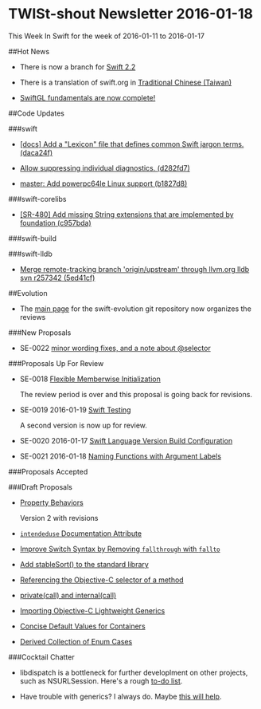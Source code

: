 # TWISt-shout Newsletter 2016-01-18
This Week In Swift for the week of 2016-01-11 to 2016-01-17

##Hot News

* There is now a branch for [Swift 2.2](https://lists.swift.org/pipermail/swift-dev/Week-of-Mon-20160111/000802.html)

* There is a translation of swift.org in [Traditional Chinese (Taiwan)](https://swiftlang.tw)

* [SwiftGL fundamentals are now complete!](https://lists.swift.org/pipermail/swift-users/Week-of-Mon-20160111/000853.html)

##Code Updates

###swift

* [[docs] Add a "Lexicon" file that defines common Swift jargon terms. (daca24f)](https://github.com/apple/swift/commit/daca24fe640055e778d591069af708c95a7082bd)

* [Allow suppressing individual diagnostics. (d282fd7)](https://github.com/apple/swift/commit/d282fd743dcecafb0845c37de6b7a4c3aad7e32c)

* [master: Add powerpc64le Linux support (b1827d8)](https://github.com/apple/swift/commit/b1827d8a8fb49c4b2a22e7a8c11ab768cdb904e8)
  
###swift-corelibs

* [[SR-480] Add missing String extensions that are implemented by foundation (c957bda)](https://github.com/apple/swift-corelibs-foundation/commit/c957bdae3b1afe29b71b7fad379641638cef7ee3)

###swift-build

###swift-lldb

* [Merge remote-tracking branch 'origin/upstream' through llvm.org lldb svn r257342 (5ed41cf)](https://github.com/apple/swift-lldb/commit/5ed41cffcedbb21ef8e4a7176de2ec24ba3ff1d9)

##Evolution

* The [main page](https://github.com/apple/swift-evolution) for the swift-evolution git repository now organizes the reviews

###New Proposals

* SE-0022 [minor wording fixes, and a note about @selector](https://github.com/apple/swift-evolution/commit/3e2574e75cdb1f3cc31b8b9a7e042dda8ecc57ae)

###Proposals Up For Review

* SE-0018 [Flexible Memberwise Initialization](https://github.com/apple/swift-evolution/blob/master/proposals/0018-flexible-memberwise-initialization.md)

  The review period is over and this proposal is going back for revisions.

* SE-0019 2016-01-19 [Swift Testing](https://github.com/apple/swift-evolution/blob/master/proposals/0019-package-manager-testing.md)
  
  A second version is now up for review.

* SE-0020 2016-01-17 [Swift Language Version Build Configuration](https://github.com/apple/swift-evolution/blob/master/proposals/0020-if-swift-version.md)

* SE-0021 2016-01-18 [Naming Functions with Argument Labels](https://github.com/apple/swift-evolution/blob/master/proposals/0021-generalized-naming.md)

###Proposals Accepted
  
###Draft Proposals

* [Property Behaviors](https://gist.github.com/jckarter/50b838e7f036fe85eaa3)

  Version 2 with revisions

* [`intendeduse` Documentation Attribute](https://gist.github.com/zneak/e53494c38bb3739201ac)

* [Improve Switch Syntax by Removing `fallthrough` with `fallto`](https://gist.github.com/JGiola/f735212789bf2f697847)

* [Add stableSort() to the standard library](https://lists.swift.org/pipermail/swift-evolution/Week-of-Mon-20160104/006152.html)

* [Referencing the Objective-C	selector of a method](https://lists.swift.org/pipermail/swift-evolution/Week-of-Mon-20160111/006282.html)

* [private(call) and internal(call)](https://lists.swift.org/pipermail/swift-evolution/Week-of-Mon-20160111/006321.html)

* [Importing Objective-C Lightweight Generics](https://lists.swift.org/pipermail/swift-evolution/Week-of-Mon-20160111/006790.html)

* [Concise Default Values for	Containers](https://lists.swift.org/pipermail/swift-evolution/Week-of-Mon-20160111/006833.html)

* [Derived Collection of Enum Cases](https://github.com/jtbandes/swift-evolution/blob/977a9923fd551491623b6bfd398d5859488fe1ae/proposals/0000-derived-collection-of-enum-cases.md)

###Cocktail Chatter

* libdispatch is a bottleneck for further developlment on other projects, such as NSURLSession. Here's a rough [to-do list](https://lists.swift.org/pipermail/swift-corelibs-dev/Week-of-Mon-20160111/000326.html).

* Have trouble with generics? I always do. Maybe [this will help](https://lists.swift.org/pipermail/swift-users/Week-of-Mon-20160111/000849.html).



